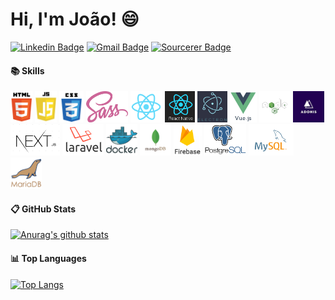 # Hi, I'm João! :smile:

[![Linkedin Badge](https://img.shields.io/badge/-joaoMarinho94-blue?style=flat-square&logo=Linkedin&logoColor=white&link=https://www.linkedin.com/in/joao-marinho94/)](https://www.linkedin.com/in/joao-marinho94/)
[![Gmail Badge](https://img.shields.io/badge/-joaopaulim94@gmail.com-c14438?style=flat-square&logo=Gmail&logoColor=white&link=mailto:joaopaulim94@gmail.com)](mailto:otaviocapila@gmail.com)
[![Sourcerer Badge](https://img.shields.io/badge/Sourcerer-joaomarinho94-yellowgreen?style=flat-square)](https://sourcerer.io/joaomarinho94)

#### :books: Skills
<p>
  <img title="HTML5" height="50" src="https://github.com/joaoMarinho94/joaoMarinho94/blob/main/images/html5.png">
  <img title="JAVASCRIPT" height="50" src="https://github.com/joaoMarinho94/joaoMarinho94/blob/main/images/js.jpg">
  <img title="CSS3" height="50" src="https://github.com/joaoMarinho94/joaoMarinho94/blob/main/images/css3.png">
  <img title="SASS" height="50" src="https://github.com/joaoMarinho94/joaoMarinho94/blob/main/images/sass.png">
  <img title="REACTJS" height="50" src="https://github.com/joaoMarinho94/joaoMarinho94/blob/main/images/reactjs.png">
  <img title="REACT NATIVE" height="50" src="https://github.com/joaoMarinho94/joaoMarinho94/blob/main/images/reactnative.png">
  <img title="ELECTRON" height="50" src="https://github.com/joaoMarinho94/joaoMarinho94/blob/main/images/electron.png">
  <img title="VUEJS" height="50" src="https://github.com/joaoMarinho94/joaoMarinho94/blob/main/images/vuejs.png">
  <img title="NODEJS" height="50" src="https://github.com/joaoMarinho94/joaoMarinho94/blob/main/images/nodejs.png">
  <img title="ADONISJS" height="50" src="https://github.com/joaoMarinho94/joaoMarinho94/blob/main/images/adonisjs.jpg">
  <img title="NEXTJS" height="50" src="https://github.com/joaoMarinho94/joaoMarinho94/blob/main/images/nextjs.png">
  <img title="LARAVEL" height="50" src="https://github.com/joaoMarinho94/joaoMarinho94/blob/main/images/laravel.png">
  <img title="DOCKER" height="50" src="https://github.com/joaoMarinho94/joaoMarinho94/blob/main/images/docker.png">
  <img title="MONGODB" height="50" src="https://github.com/joaoMarinho94/joaoMarinho94/blob/main/images/mongodb.png">
  <img title="FIREBASE" height="50" src="https://github.com/joaoMarinho94/joaoMarinho94/blob/main/images/firebase.png">
  <img title="POSTGRESQL" height="50" src="https://github.com/joaoMarinho94/joaoMarinho94/blob/main/images/postgre.png">
  <img title="MYSQL" height="50" src="https://github.com/joaoMarinho94/joaoMarinho94/blob/main/images/mysql.png">
  <img title="MARIADB" height="50" src="https://github.com/joaoMarinho94/joaoMarinho94/blob/main/images/mariadb.png">
</p>

#### :clipboard: GitHub Stats
[![Anurag's github stats](https://github-readme-stats.vercel.app/api?username=joaoMarinho94&show_icons=true&theme=dracula)](https://github.com/joaoMarinho94/github-readme-stats)

#### :bar_chart: Top Languages
[![Top Langs](https://github-readme-stats.vercel.app/api/top-langs/?username=otaviocapila&theme=dracula&layout=compact&langs_count=10)](https://github.com/anuraghazra/github-readme-stats)


